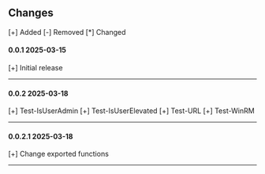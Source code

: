 ## Changes
[+] Added       [-] Removed         [*] Changed

#### 0.0.1  2025-03-15
[+] Initial release
<hr/> 

#### 0.0.2  2025-03-18
[+] Test-IsUserAdmin
[+] Test-IsUserElevated
[+] Test-URL
[+] Test-WinRM
<hr/> 

#### 0.0.2.1  2025-03-18
[+] Change exported functions
<hr/> 
